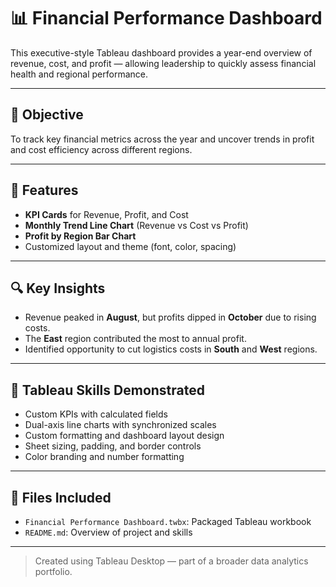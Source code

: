 # 📊 Financial Performance Dashboard

This executive-style Tableau dashboard provides a year-end overview of revenue, cost, and profit — allowing leadership to quickly assess financial health and regional performance.

---

## 🎯 Objective
To track key financial metrics across the year and uncover trends in profit and cost efficiency across different regions.

---

## 📌 Features
- **KPI Cards** for Revenue, Profit, and Cost
- **Monthly Trend Line Chart** (Revenue vs Cost vs Profit)
- **Profit by Region Bar Chart**
- Customized layout and theme (font, color, spacing)

---

## 🔍 Key Insights
- Revenue peaked in **August**, but profits dipped in **October** due to rising costs.
- The **East** region contributed the most to annual profit.
- Identified opportunity to cut logistics costs in **South** and **West** regions.

---

## 🧠 Tableau Skills Demonstrated
- Custom KPIs with calculated fields
- Dual-axis line charts with synchronized scales
- Custom formatting and dashboard layout design
- Sheet sizing, padding, and border controls
- Color branding and number formatting

---

## 📁 Files Included
- `Financial Performance Dashboard.twbx`: Packaged Tableau workbook
- `README.md`: Overview of project and skills

---

> Created using Tableau Desktop — part of a broader data analytics portfolio.
